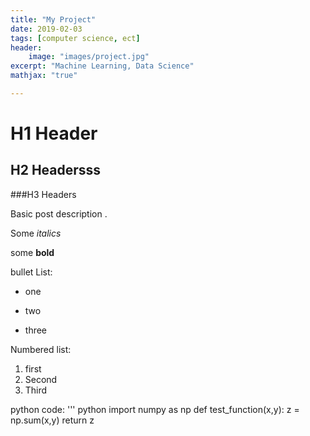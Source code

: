 ```yaml
---
title: "My Project"
date: 2019-02-03
tags: [computer science, ect]
header: 
    image: "images/project.jpg"
excerpt: "Machine Learning, Data Science"
mathjax: "true"

---
```



# H1 Header

## H2 Headersss

###H3 Headers



Basic post description .

Some *italics*  


some **bold**


bullet List:
* one
- two
+ three

Numbered list:
1. first
2. Second
3. Third


python code:
'''
    python
    import numpy as np
    def test_function(x,y):
        z = np.sum(x,y)
        return z